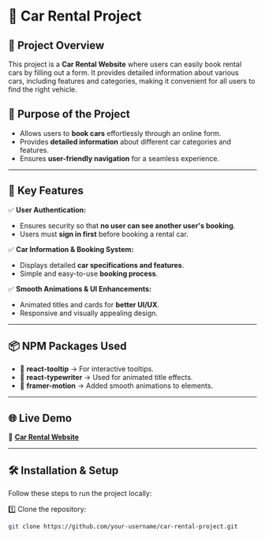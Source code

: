 # 🚗 Car Rental Project  

## 🌟 Project Overview  
This project is a **Car Rental Website** where users can easily book rental cars by filling out a form. It provides detailed information about various cars, including features and categories, making it convenient for all users to find the right vehicle.  

## 🎯 Purpose of the Project  
- Allows users to **book cars** effortlessly through an online form.  
- Provides **detailed information** about different car categories and features.  
- Ensures **user-friendly navigation** for a seamless experience.  

---

## 🔑 Key Features  
✅ **User Authentication:**  
- Ensures security so that **no user can see another user's booking**.  
- Users must **sign in first** before booking a rental car.  

✅ **Car Information & Booking System:**  
- Displays detailed **car specifications and features**.  
- Simple and easy-to-use **booking process**.  

✅ **Smooth Animations & UI Enhancements:**  
- Animated titles and cards for **better UI/UX**.  
- Responsive and visually appealing design.  

---

## 📦 NPM Packages Used  
- 🔹 **react-tooltip** → For interactive tooltips.  
- 🔹 **react-typewriter** → Used for animated title effects.  
- 🔹 **framer-motion** → Added smooth animations to elements.  

---

## 🌐 Live Demo  
🔗 **[Car Rental Website](https://car-rental-project-60409.web.app/)**  

---

## 🛠 Installation & Setup  
Follow these steps to run the project locally:  

1️⃣ Clone the repository:  
```sh
git clone https://github.com/your-username/car-rental-project.git
